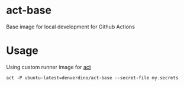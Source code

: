 # act-base
Base image for local development for Github Actions

# Usage

Using custom runner image for [act](https://github.com/nektos/act)

```
act -P ubuntu-latest=denverdino/act-base --secret-file my.secrets
```